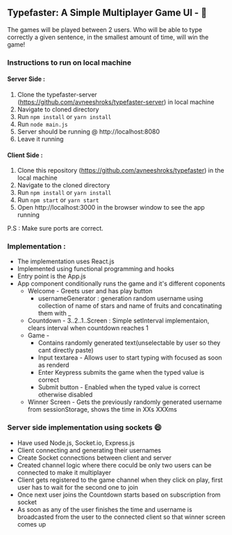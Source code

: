 ## Typefaster: A Simple Multiplayer Game UI - :tada:

The games will be played between 2 users. Who will be able to type correctly a
given sentence, in the smallest amount of time, will win the game!

### Instructions to run on local machine

#### Server Side : 
1. Clone the typefaster-server (https://github.com/avneeshroks/typefaster-server) in local machine
2. Navigate to cloned directory
3. Run ```npm install``` or ```yarn install```
4. Run ```node main.js```
5. Server should be running @ http://localhost:8080
6. Leave it running

#### Client Side : 
1. Clone this repository (https://github.com/avneeshroks/typefaster) in the local machine 
2. Navigate to the cloned directory
3. Run ```npm install``` or ```yarn install```
4. Run ```npm start``` or `yarn start`
5. Open http://localhost:3000 in the browser window to see the app running

P.S : Make sure ports are correct.

### Implementation :

* The implementation uses React.js
* Implemented using functional programming and hooks
* Entry point is the App.js
* App component conditionally runs the game and it's different coponents
  * Welcome - Greets user and has play button
    * usernameGenerator : generation random username using collection of name of stars and name of fruits and concatinating them with _
  * Countdown - 3..2..1..Screen : Simple setInterval implementaion, clears interval when countdown reaches 1
  * Game -
    * Contains randomly generated text(unselectable by user so they cant directly paste)
    * Input textarea - Allows user to start typing with focused as soon as renderd
    * Enter Keypress submits the game when the typed value is correct
    * Submit button - Enabled when the typed value is correct otherwise disabled
  * Winner Screen - Gets the previously randomly generated username from sessionStorage, shows the time in XXs XXXms

### Server side implementation using sockets :smile: 

* Have used Node.js, Socket.io, Express.js
* Client connecting and generating their usernames
* Create Socket connections between client and server
* Created channel logic where there coculd be only two users can be connected to make it multiplayer
* Client gets registered to the game channel when they click on play, first user has to wait for the second one to join
* Once next user joins the Countdown starts based on subscription from socket
* As soon as any of the user finishes the time and username is broadcasted from the user to the connected client so that winner screen comes up
